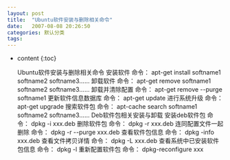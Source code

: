 ```yaml
---
layout: post
title:  "Ubuntu软件安装与删除相关命令"
date:   2007-08-08 20:26:50
categories: 默认分类
tags:
---
```


* content
{:toc}


  
     Ubuntu软件安装与删除相关命令
安装软件
命令： apt-get install softname1 softname2 softname3……
卸载软件 
命令： apt-get remove softname1 softname2 softname3……
卸载并清除配置 
命令： apt-get remove --purge softname1
更新软件信息数据库 
命令： apt-get update
进行系统升级 
命令： apt-get upgrade
搜索软件包 
命令： apt-cache search softname1 softname2 softname3……
Deb软件包相关安装与卸载
安装deb软件包 
命令： dpkg -i xxx.deb
删除软件包
命令：  dpkg -r xxx.deb
连同配置文件一起删除
命令： dpkg -r --purge xxx.deb
查看软件包信息
命令： dpkg -info xxx.deb
查看文件拷贝详情
命令： dpkg -L xxx.deb
查看系统中已安装软件包信息
命令： dpkg -l
重新配置软件包
命令：  dpkg-reconfigure xxx
  
 
        
